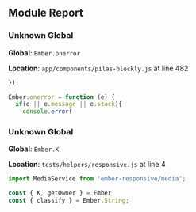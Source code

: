 ## Module Report
### Unknown Global

**Global**: `Ember.onerror`

**Location**: `app/components/pilas-blockly.js` at line 482

```js
});

Ember.onerror = function (e) {
  if(e || e.message || e.stack){
    console.error(
```

### Unknown Global

**Global**: `Ember.K`

**Location**: `tests/helpers/responsive.js` at line 4

```js
import MediaService from 'ember-responsive/media';

const { K, getOwner } = Ember;
const { classify } = Ember.String;

```
